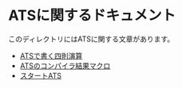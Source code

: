 # ATSに関するドキュメント

このディレクトリにはATSに関する文章があります。

- [ATSで書く四則演算](calc/)
- [ATSのコンパイラ結果マクロ](compiled_c_macro.md)
- [スタートATS](start_ats)
